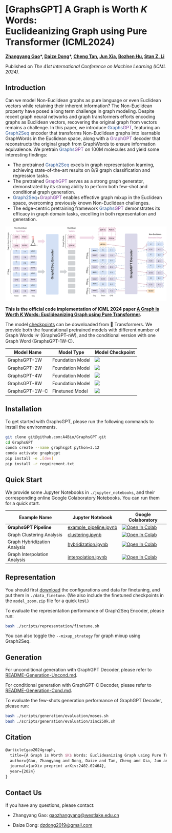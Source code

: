 # [GraphsGPT] A Graph is Worth $K$ Words:<br>Euclideanizing Graph using Pure Transformer (ICML2024)

**[Zhangyang Gao](https://scholar.google.com/citations?user=4SclT-QAAAAJ)\*, [Daize Dong](https://daizedong.github.io/)\*, [Cheng Tan](https://chengtan9907.github.io/), [Jun Xia](https://junxia97.github.io/), [Bozhen Hu](https://scholar.google.com/citations?user=6FZh9C8AAAAJ), [Stan Z. Li](https://scholar.google.com/citations?user=Y-nyLGIAAAAJ)**

Published on *The 41st International Conference on Machine Learning (ICML 2024)*.



## Introduction

Can we model Non-Euclidean graphs as pure language or even Euclidean vectors while retaining their inherent information? The Non-Euclidean property have posed a long term challenge in graph modeling. Despite recent graph neural networks and graph transformers efforts encoding graphs as Euclidean vectors, recovering the original graph from vectors remains a challenge.
In this paper, we introduce <span style="color: #315B98;">Graphs</span><span style="color: #7B4399;">GPT</span>, featuring an <span style="color: #315B98;">Graph2Seq</span> encoder that transforms Non-Euclidean graphs into learnable GraphWords in the Euclidean space, along with a <span style="color: #7B4399;">GraphGPT</span> decoder that reconstructs the original graph from GraphWords to ensure information equivalence. We pretrain <span style="color: #315B98;">Graphs</span><span style="color: #7B4399;">GPT</span> on $100$M molecules and yield some interesting findings:

-  The pretrained <span style="color: #315B98;">Graph2Seq</span> excels in graph representation learning, achieving state-of-the-art results on $8/9$ graph classification and regression tasks.
-  The pretrained <span style="color: #7B4399;">GraphGPT</span> serves as a strong graph generator, demonstrated by its strong ability to perform both few-shot and conditional graph generation.
-  <span style="color: #315B98;">Graph2Seq</span>+<span style="color: #7B4399;">GraphGPT</span> enables effective graph mixup in the Euclidean space, overcoming previously known Non-Euclidean challenges.
-  The edge-centric pretraining framework <span style="color: #315B98;">Graphs</span><span style="color: #7B4399;">GPT</span> demonstrates its efficacy in graph domain tasks, excelling in both representation and generation. 

![graphsgpt.svg](graphsgpt.svg)

**This is the official code implementation of ICML 2024 paper [A Graph is Worth $K$ Words: Euclideanizing Graph using Pure Transformer](https://arxiv.org/abs/2402.02464).**

The model [checkpoints](https://huggingface.co/collections/DaizeDong/graphsgpt-65efe70c326a1a5bd35c2fcc) can be downloaded from 🤗 Transformers. We provide both the foundational pretrained models with different number of Graph Words $\mathcal{W}$ (GraphsGPT-nW), and the conditional version with one Graph Word (GraphsGPT-1W-C).

| Model Name     | Model Type       | Model Checkpoint                                                                                                                               |
| -------------- |------------------|------------------------------------------------------------------------------------------------------------------------------------------------|
| GraphsGPT-1W   | Foundation Model | <a href="https://huggingface.co/DaizeDong/GraphsGPT-1W"><img src="https://img.shields.io/badge/%F0%9F%A4%97-Open In HuggingFace-yellow"/></a>  |
| GraphsGPT-2W   | Foundation Model | <a href="https://huggingface.co/DaizeDong/GraphsGPT-2W"><img src="https://img.shields.io/badge/%F0%9F%A4%97-Open In HuggingFace-yellow"/></a>   |
| GraphsGPT-4W   | Foundation Model |<a href="https://huggingface.co/DaizeDong/GraphsGPT-4W"><img src="https://img.shields.io/badge/%F0%9F%A4%97-Open In HuggingFace-yellow"/></a>   |
| GraphsGPT-8W   | Foundation Model | <a href="https://huggingface.co/DaizeDong/GraphsGPT-8W"><img src="https://img.shields.io/badge/%F0%9F%A4%97-Open In HuggingFace-yellow"/></a>   |
| GraphsGPT-1W-C | Finetuned Model  |<a href="https://huggingface.co/DaizeDong/GraphsGPT-1W-C"><img src="https://img.shields.io/badge/%F0%9F%A4%97-Open In HuggingFace-yellow"/></a> |



## Installation

To get started with GraphsGPT, please run the following commands to install the environments.

```bash
git clone git@github.com:A4Bio/GraphsGPT.git
cd GraphsGPT
conda create --name graphsgpt python=3.12
conda activate graphsgpt
pip install -e .[dev]
pip install -r requirement.txt
```



## Quick Start

We provide some Jupyter Notebooks in `./jupyter_notebooks`, and their corresponding online Google Colaboratory Notebooks. You can run them for a quick start.

| Example Name                 | Jupyter Notebook                                                          | Google Colaboratory                                                                                                                                                                                            |
|------------------------------|---------------------------------------------------------------------------|----------------------------------------------------------------------------------------------------------------------------------------------------------------------------------------------------------------|
| **GraphsGPT Pipeline**       | [example_pipeline.ipynb](jupyter_notebooks%2Fexample_pipeline.ipynb)      | <a href="https://colab.research.google.com/drive/1BCsdQntGkSAjZgOIH_OQgPBGIMmgeW0d?usp=sharing" target="_parent"><img src="https://colab.research.google.com/assets/colab-badge.svg" alt="Open In Colab"/></a> |
| Graph Clustering Analysis    | [clustering.ipynb](jupyter_notebooks%2Fanalysis%2Fclustering.ipynb)       | <a href="https://colab.research.google.com/drive/1ghYf4_yuENLNXks-sNEEeiiNxIZpeSVc?usp=sharing" target="_parent"><img src="https://colab.research.google.com/assets/colab-badge.svg" alt="Open In Colab"/></a> |
| Graph Hybridization Analysis | [hybridization.ipynb](jupyter_notebooks%2Fanalysis%2Fhybridization.ipynb) | <a href="https://colab.research.google.com/drive/10tu2S7DH9qEdAZ6qbtESKHQOq0sfLtdO?usp=sharing" target="_parent"><img src="https://colab.research.google.com/assets/colab-badge.svg" alt="Open In Colab"/></a> |
| Graph Interpolation Analysis | [interpolation.ipynb](jupyter_notebooks%2Fanalysis%2Finterpolation.ipynb) | <a href="https://colab.research.google.com/drive/14vZ5tX42onQfSRTZXmnLZ36xIKZIgl5G?usp=sharing" target="_parent"><img src="https://colab.research.google.com/assets/colab-badge.svg" alt="Open In Colab"/></a> |



## Representation

You should first [download](https://github.com/A4Bio/GraphsGPT/releases/tag/data) the configurations and data for finetuning, and put them in `./data_finetune`. (We also include the finetuned checkpoints in the `model_zoom.zip` file for a quick test.)

To evaluate the representation performance of Graph2Seq Encoder, please run:

```bash
bash ./scripts/representation/finetune.sh
```

You can also toggle the `--mixup_strategy` for graph mixup using Graph2Seq.



## Generation

For unconditional generation with GraphGPT Decoder, please refer to [README-Generation-Uncond.md](scripts%2Fgeneration%2Funconditional%2FREADME-Generation-Uncond.md).

For conditional generation with GraphGPT-C Decoder, please refer to [README-Generation-Cond.md](scripts%2Fgeneration%2Fconditional%2FREADME-Generation-Cond.md).

To evaluate the few-shots generation performance of GraphGPT Decoder, please run:

```bash
bash ./scripts/generation/evaluation/moses.sh
bash ./scripts/generation/evaluation/zinc250k.sh
```



## Citation

```latex
@article{gao2024graph,
  title={A Graph is Worth $K$ Words: Euclideanizing Graph using Pure Transformer},
  author={Gao, Zhangyang and Dong, Daize and Tan, Cheng and Xia, Jun and Hu, Bozhen and Li, Stan Z},
  journal={arXiv preprint arXiv:2402.02464},
  year={2024}
}
```

## Contact Us
If you have any questions, please contact:

- Zhangyang Gao: gaozhangyang@westlake.edu.cn

- Daize Dong: dzdong2019@gmail.com
